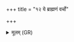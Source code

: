 +++
title = "१२ ये ब्राह्मणं वर्चो"

+++
<details><summary>मूलम् (GR)</summary>

ये ब्राह्मणं वर्चो हित्वाय मल्वा  
रेणो वर्णेन परिधापयन्ति । +++(Bhatt. (ā)reṇo; read reṇor?)+++  
आसां सोमस्य यद् इहावयन्ति  
तद् अमूत्र यजमानस्य रूपम् ॥
</details>